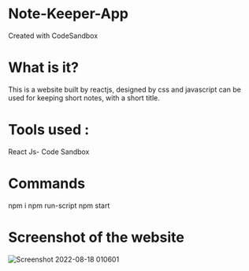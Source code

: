 # Note-Keeper-App
Created with CodeSandbox
# What is it?
This is a website built by reactjs, designed by css and javascript can be used for keeping short notes, with a short title.
# Tools used :
React Js- Code Sandbox
# Commands
npm i
npm run-script
npm start
# Screenshot of the website
![Screenshot 2022-08-18 010601](https://user-images.githubusercontent.com/64368749/185227821-1c69b515-c913-49ab-89c4-47efb20c130f.png)
